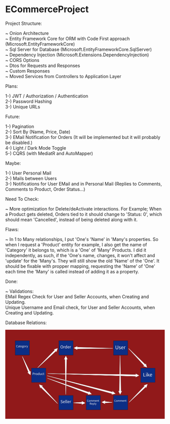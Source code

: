 # ECommerceProject  
  
   Project Structure:  
  
   ~ Onion Architecture  
   ~ Entity Framework Core for ORM with Code First approach (Microsoft.EntityFrameworkCore)  
   ~ Sql Server for Database (Microsoft.EntityFrameworkCore.SqlServer)  
   ~ Dependency Injection (Microsoft.Extensions.DependencyInjection)  
   ~ CORS Options  
   ~ Dtos for Requests and Responses  
   ~ Custom Responses  
   ~ Moved Services from Controllers to Application Layer  
  
   Plans:  
  
   1-) JWT / Authorization / Authentication  
   2-) Password Hashing  
   3-) Unique URLs  
  
   Future:  
  
   1-) Pagination  
   2-) Sort By (Name, Price, Date)  
   3-) EMail Notification for Orders (It will be implemented but it will probably be disabled.)  
   4-) Light / Dark Mode Toggle  
   5-) CQRS (with MediatR and AutoMapper)  
  
   Maybe:  
  
   1-) User Personal Mail  
   2-) Mails between Users  
   3-) Notifications for User EMail and in Personal Mail (Replies to Comments, Comments to Product, Order Status...)  
  
   Need To Check:  
  
   ~ More optimization for Delete/deActivate interactions. For Example; When a Product gets deleted, Orders tied to it should change to 'Status: 0', which should mean 'Cancelled', instead of being deleted along with it.  
  
   Flaws:  
  
   ~ In 1 to Many relationships, I put 'One's 'Name' in 'Many's properties. So when I request a 'Product' entity for example, I also get the name of 'Category' it belongs to, which is a 'One' of 'Many' Products. I did it independently, as such, if the 'One's name, changes, it won't affect and 'update' for the 'Many's. They will still show the old 'Name' of the 'One'. It should be fixable with propper mapping, requesting the 'Name' of 'One' each time the 'Many' is called instead of adding it as a property.  
  
   Done:  
  
   ~ Validations:  
      EMail Regex Check for User and Seller Accounts, when Creating and Updating.  
      Unique Username and Email check, for User and Seller Accounts, when Creating and Updating.  

  Database Relations:  
  
  <img alt="Database-Relations" src="/Database/DB from 21-04-2022.jpeg">
